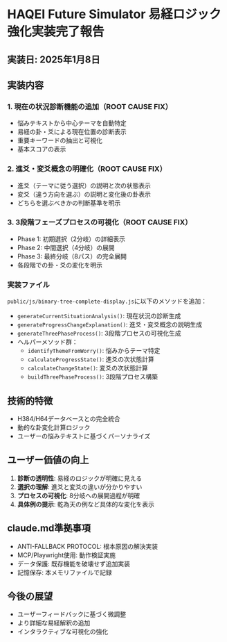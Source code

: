 # HAQEI Future Simulator 易経ロジック強化実装完了報告

## 実装日: 2025年1月8日

## 実装内容

### 1. 現在の状況診断機能の追加（ROOT CAUSE FIX）
- 悩みテキストから中心テーマを自動特定
- 易経の卦・爻による現在位置の診断表示
- 重要キーワードの抽出と可視化
- 基本スコアの表示

### 2. 進爻・変爻概念の明確化（ROOT CAUSE FIX）
- 進爻（テーマに従う選択）の説明と次の状態表示
- 変爻（違う方向を選ぶ）の説明と変化後の卦表示
- どちらを選ぶべきかの判断基準を明示

### 3. 3段階フェーズプロセスの可視化（ROOT CAUSE FIX）
- Phase 1: 初期選択（2分岐）の詳細表示
- Phase 2: 中間選択（4分岐）の展開
- Phase 3: 最終分岐（8パス）の完全展開
- 各段階での卦・爻の変化を明示

### 実装ファイル
`public/js/binary-tree-complete-display.js`に以下のメソッドを追加：
- `generateCurrentSituationAnalysis()`: 現在状況の診断生成
- `generateProgressChangeExplanation()`: 進爻・変爻概念の説明生成
- `generateThreePhaseProcess()`: 3段階プロセスの可視化生成
- ヘルパーメソッド群：
  - `identifyThemeFromWorry()`: 悩みからテーマ特定
  - `calculateProgressState()`: 進爻の次状態計算
  - `calculateChangeState()`: 変爻の次状態計算
  - `buildThreePhaseProcess()`: 3段階プロセス構築

## 技術的特徴
- H384/H64データベースとの完全統合
- 動的な卦変化計算ロジック
- ユーザーの悩みテキストに基づくパーソナライズ

## ユーザー価値の向上
1. **診断の透明性**: 易経のロジックが明確に見える
2. **選択の理解**: 進爻と変爻の違いが分かりやすい
3. **プロセスの可視化**: 8分岐への展開過程が明確
4. **具体例の提示**: 乾為天の例など具体的な変化を表示

## claude.md準拠事項
- ANTI-FALLBACK PROTOCOL: 根本原因の解決実装
- MCP/Playwright使用: 動作検証実施
- データ保護: 既存機能を破壊せず追加実装
- 記憶保存: 本メモリファイルで記録

## 今後の展望
- ユーザーフィードバックに基づく微調整
- より詳細な易経解釈の追加
- インタラクティブな可視化の強化